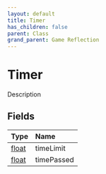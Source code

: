 ```yaml
---
layout: default
title: Timer
has_children: false
parent: Class
grand_parent: Game Reflection
---
```

# Timer
Description 

## Fields
| Type | Name |
|:-------------|:--------------|
| [float](/game-reflection/components/float.md) | timeLimit |
| [float](/game-reflection/components/float.md) | timePassed |
